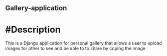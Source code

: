 ## Gallery-application

# #Description
This is a Django application for personal gallery that allows a user to upload images for other to see and be able to to share by coping the image 